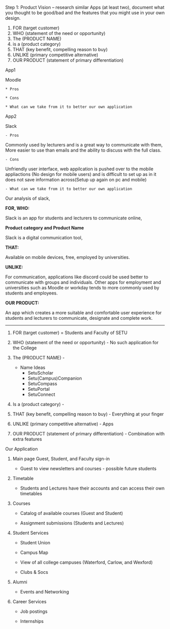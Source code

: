 Step 1: Product Vision – research similar Apps (at least two), document what you thought to be good/bad and
the features that you might use in your own design.
1) FOR (target customer)
2) WHO (statement of the need or opportunity)
3) The (PRODUCT NAME)
4) is a (product category)
5) THAT (key benefit, compelling reason to buy)
6) UNLIKE (primary competitive alternative)
7) OUR PRODUCT (statement of primary differentiation)



App1

Moodle

	* Pros 

 	* Cons

  	* What can we take from it to better our own application

App2

Slack

	- Pros 
Commonly used by lecturers and is a great way to communicate with them, More easier to use than emails and the ability to discuss with the full class.

 	- Cons
  Unfriendly user interface, web appilcation is pushed over to the mobile appliactions (No design for mobile users) and is difficult to set up as in it does not save information across(Setup up again on pc and mobile)

  	- What can we take from it to better our own application
   Our analysis of slack,

**FOR, WHO:**

Slack is an app for students and lecturers to communicate online,

**Product category and Product Name**

Slack is a digital communication tool,

**THAT:**

Available on mobile devices, free, employed by universities.

**UNLIKE:**

For communication, applications like discord could be used better to communicate with groups and individuals.
Other apps for employment and universities such as Moodle or workday tends to more commonly used by students and employees.

**OUR PRODUCT:**

An app which creates a more suitable and comfortable user experience for students and lecturers to communicate, designate and complete work.

---------------------------------------------------------------------------------------------------------------------------------------------

1) FOR (target customer) = Students and Faculty of SETU

2) WHO (statement of the need or opportunity) - No such application for the College

3) The (PRODUCT NAME) -

   - Name Ideas
     * SetuScholar
     * Setu(Campus)Companion
     * SetuCompass
     * SetuPortal
     * SetuConnect


5) Is a (product category) - 

6) THAT (key benefit, compelling reason to buy) - Everything at your finger  

7) UNLIKE (primary competitive alternative) - Apps

8) OUR PRODUCT (statement of primary differentiation) - Combination with extra features



Our Application 

1) Main page Guest, Student, and Faculty sign-in 
	
	* Guest to view newsletters and courses - possible future students


2) Timetable 

	* Students and Lectures have their accounts and can access their own timetables


3) Courses

	* Catalog of available courses (Guest and Student)

	* Assignment submissions (Students and Lectures)


4) Student Services

	* Student Union

	* Campus Map
		
	* View of all college campuses (Waterford, Carlow, and Wexford)

	* Clubs & Socs


5) Alumni 

	* Events and Networking 


6) Career Services 

	* Job postings
	
	* Internships

	

